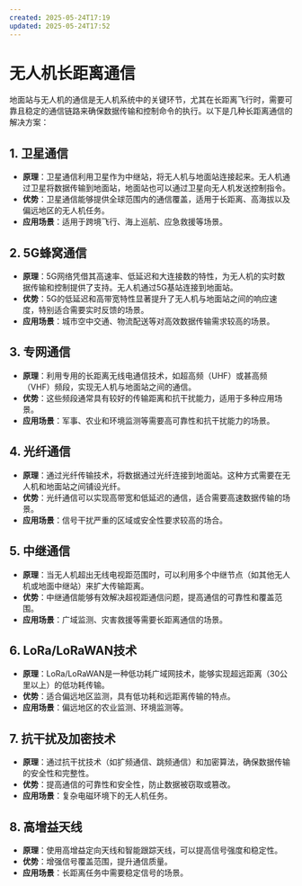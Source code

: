 ```yaml
---
created: 2025-05-24T17:19
updated: 2025-05-24T17:52
---
```

# 无人机长距离通信

地面站与无人机的通信是无人机系统中的关键环节，尤其在长距离飞行时，需要可靠且稳定的通信链路来确保数据传输和控制命令的执行。以下是几种长距离通信的解决方案：

## 1. 卫星通信
- **原理**：卫星通信利用卫星作为中继站，将无人机与地面站连接起来。无人机通过卫星将数据传输到地面站，地面站也可以通过卫星向无人机发送控制指令。
- **优势**：卫星通信能够提供全球范围内的通信覆盖，适用于长距离、高海拔以及偏远地区的无人机任务。
- **应用场景**：适用于跨境飞行、海上巡航、应急救援等场景。

## 2. 5G蜂窝通信
- **原理**：5G网络凭借其高速率、低延迟和大连接数的特性，为无人机的实时数据传输和控制提供了支持。无人机通过5G基站连接到地面站。
- **优势**：5G的低延迟和高带宽特性显著提升了无人机与地面站之间的响应速度，特别适合需要实时反馈的场景。
- **应用场景**：城市空中交通、物流配送等对高效数据传输需求较高的场景。

## 3. 专网通信
- **原理**：利用专用的长距离无线电通信技术，如超高频（UHF）或甚高频（VHF）频段，实现无人机与地面站之间的通信。
- **优势**：这些频段通常具有较好的传输距离和抗干扰能力，适用于多种应用场景。
- **应用场景**：军事、农业和环境监测等需要高可靠性和抗干扰能力的场景。

## 4. 光纤通信
- **原理**：通过光纤传输技术，将数据通过光纤连接到地面站。这种方式需要在无人机和地面站之间铺设光纤。
- **优势**：光纤通信可以实现高带宽和低延迟的通信，适合需要高速数据传输的场景。
- **应用场景**：信号干扰严重的区域或安全性要求较高的场合。

## 5. 中继通信
- **原理**：当无人机超出无线电视距范围时，可以利用多个中继节点（如其他无人机或地面中继站）来扩大传输距离。
- **优势**：中继通信能够有效解决超视距通信问题，提高通信的可靠性和覆盖范围。
- **应用场景**：广域监测、灾害救援等需要长距离通信的场景。

## 6. LoRa/LoRaWAN技术
- **原理**：LoRa/LoRaWAN是一种低功耗广域网技术，能够实现超远距离（30公里以上）的低功耗传输。
- **优势**：适合偏远地区监测，具有低功耗和远距离传输的特点。
- **应用场景**：偏远地区的农业监测、环境监测等。

## 7. 抗干扰及加密技术 
- **原理**：通过抗干扰技术（如扩频通信、跳频通信）和加密算法，确保数据传输的安全性和完整性。
- **优势**：提高通信的可靠性和安全性，防止数据被窃取或篡改。
- **应用场景**：复杂电磁环境下的无人机任务。

## 8. 高增益天线
- **原理**：使用高增益定向天线和智能跟踪天线，可以提高信号强度和稳定性。
- **优势**：增强信号覆盖范围，提升通信质量。
- **应用场景**：长距离任务中需要稳定信号的场景。